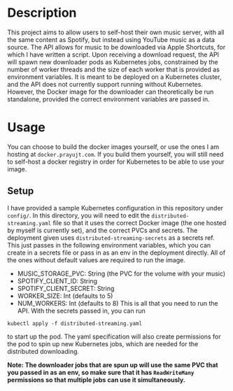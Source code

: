 # Description
This project aims to allow users to self-host their own music server, with all the same content as Spotify, but instead using YouTube music as a data source.
The API allows for music to be downloaded via Apple Shortcuts, for which I have written a script. Upon receiving a download request, the API will spawn new downloader pods as Kubernetes jobs, constrained by the number of worker threads and the size of each worker that is provided as environment variables.
It is meant to be deployed on a Kubernetes cluster, and the API does not currently support running without Kubernetes. However, the Docker image for the downloader can theoretically be run standalone, provided the correct environment variables are passed in.

# Usage
You can choose to build the docker images yourself, or use the ones I am hosting at `docker.prayujt.com`. If you build them yourself, you will still need to self-host a docker registry in order for Kubernetes to be able to use your image.

## Setup
I have provided a sample Kubernetes configuration in this repository under `config/`. 
In this directory, you will need to edit the `distributed-streaming.yaml` file so that it uses the correct Docker image (the one hosted by myself is currently set), and the correct PVCs and secrets. 
The deployment given uses `distributed-streaming-secrets` as a secrets ref. This just passes in the following environment variables, which you can create in a secrets file or pass in as an env in the deployment directly. All of the ones without default values are required to run the image.
- MUSIC_STORAGE_PVC: String (the PVC for the volume with your music)
- SPOTIFY_CLIENT_ID: String
- SPOTIFY_CLIENT_SECRET: String
- WORKER_SIZE: Int (defaults to 5)
- NUM_WORKERS: Int (defaults to 8)
This is all that you need to run the API. With the secrets passed in, you can run
```
kubectl apply -f distributed-streaming.yaml
```
to start up the pod. The yaml specification will also create permissions for the pod to spin up new Kubernetes jobs, which are needed for the distributed downloading.

**Note: The downloader jobs that are spun up will use the same PVC that you passed in as an env, so make sure that it has `ReadWriteMany` permissions so that multiple jobs can use it simultaneously.**
